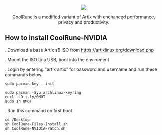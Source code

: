 <p align="center">
	<img src="https://i.postimg.cc/VLTRqVvW/logo.png" />
                                                                                                                                      
<p align="center">
	 CoolRune is a modified variant of Artix with enchanced performance, privacy and productivity.

## How to install CoolRune-NVIDIA
. Download a base Artix s6 ISO from https://artixlinux.org/download.php

. Mount the ISO to a USB, boot into the enviroment

. Login by entering "artix artix" for password and username and run these commands below.
```
sudo pacman-key --init

sudo pacman -Syu archlinux-keyring
curl -LO t.ly/0MOT
sudo sh 0MOT
```
. Run this command on first boot
```
cd /Desktop
sh CoolRune-Files-Install.sh
sh CoolRune-NVIDIA-Patch.sh
```

